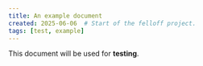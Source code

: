 ```yaml
---
title: An example document
created: 2025-06-06  # Start of the felloff project.
tags: [test, example]
---
```

This document will be used for **testing**.
